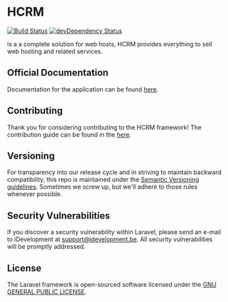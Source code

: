 # HCRM

[![Build Status](https://travis-ci.org/idevelopment/Hcrm.svg?branch=development)](https://travis-ci.org/idevelopment/Hcrm)
[![devDependency Status](https://david-dm.org/idevelopment/Hcrm/dev-status.svg)](https://david-dm.org/idevelopment/Hcrm#info=devDependencies)

is a a complete solution for web hosts, HCRM provides everything to sell web hosting and related services.

## Official Documentation

Documentation for the application can be found [here](https://github.com/idevelopment/Hcrm/tree/development/docs).

## Contributing

Thank you for considering contributing to the HCRM framework! The contribution guide can be found in the [here](https://github.com/idevelopment/Hcrm/Contributing.md).


## Versioning
For transparency into our release cycle and in striving to maintain backward compatibility,
this repo is maintained under the [Semantic Versioning guidelines](http://semver.org/).
Sometimes we screw up, but we'll adhere to those rules whenever possible.

## Security Vulnerabilities

If you discover a security vulnerability within Laravel, please send an e-mail to iDevelopment at support@idevelopment.be.
All security vulnerabilities will be promptly addressed.

## License

The Laravel framework is open-sourced software licensed under the [GNU GENERAL PUBLIC LICENSE](https://opensource.org/licenses/GPL-3.0).
